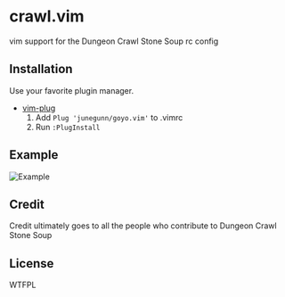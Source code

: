 crawl.vim
=========

vim support for the Dungeon Crawl Stone Soup rc config


Installation
------------

Use your favorite plugin manager.

- [vim-plug](https://github.com/junegunn/vim-plug)
  1. Add `Plug 'junegunn/goyo.vim'` to .vimrc
  2. Run `:PlugInstall`


Example
-------
![Example](https://cloud.githubusercontent.com/assets/118710/6735898/b7ba7b3a-ce37-11e4-8ae3-2a44e49012c6.png)


Credit
-------

Credit ultimately goes to all the people who contribute to Dungeon Crawl Stone Soup

License
-------

WTFPL
